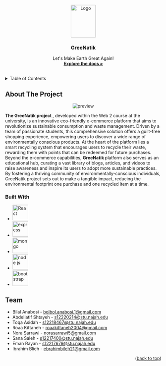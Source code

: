 <!-- PROJECT LOGO -->
<br />
<div align="center">
  <a href="https://github.com/bilal-anabosi/GreeNatik">
    <img src="https://i.imgur.com/vtfUvyb.png" alt="Logo" width="80" height="105">
  </a>

  <h3 align="center">GreeNatik</h3>

  <p align="center">
    Let's Make Earth Great Again!
    <br />
    <a href="https://github.com/bilal-anabosi/GreeNatik"><strong>Explore the docs »</strong></a>
    <br />
    <br /> </p>
</div>

<!-- TABLE OF CONTENTS -->
<details>
  <summary>Table of Contents</summary>
  <ol>
    <li>
      <a href="#about-the-project">About The Project</a>
      <ul>
        <li><a href="#built-with">Built With</a></li>
      </ul>
    </li>
    <li><a href="#team">Team</a></li>
  </ol>
</details>

<!-- ABOUT THE PROJECT -->
## About The Project

<div align="center" >
  <img src="https://i.imgur.com/aI1Nko7.png" alt="preview">
</div>


<strong>The GreeNatik project </strong>, developed within the Web 2 course at the university, is an innovative eco-friendly e-commerce platform that aims to revolutionize sustainable consumption and waste management. Driven by a team of passionate students, this comprehensive solution offers a guilt-free shopping experience, empowering users to discover a wide range of environmentally conscious products. At the heart of the platform lies a smart recycling system that encourages users to recycle their waste, rewarding them with points that can be redeemed for future purchases. Beyond the e-commerce capabilities, <strong> GreeNatik </strong> platform also serves as an educational hub, curating a vast library of blogs, articles, and videos to raise awareness and inspire its users to adopt more sustainable practices. By fostering a thriving community of environmentally-conscious individuals, GreeNatik project sets out to make a tangible impact, reducing the environmental footprint one purchase and one recycled item at a time.

### Built With

* <a href="https://react.dev/learn/installation" ><img src="https://upload.wikimedia.org/wikipedia/commons/thumb/3/30/React_Logo_SVG.svg/240px-React_Logo_SVG.svg.png" alt="React" width="50" hight="50"> </a>
* <a href="https://expressjs.com" ><img src="https://ajeetchaulagain.com/static/7cb4af597964b0911fe71cb2f8148d64/8d565/express-js.webp" alt="express" width="50" hight="50"> </a>
* <a href="https://www.mongodb.com" ><img src="https://miro.medium.com/v2/resize:fit:1024/format:webp/1*doAg1_fMQKWFoub-6gwUiQ.png" alt="mongo" width="50" hight="50"> </a>
* <a href="https://nodejs.org/en/download" ><img src="https://miro.medium.com/v2/resize:fit:800/1*bc9pmTiyKR0WNPka2w3e0Q.png" alt="node js" width="50" hight="50"> </a>
* <a href="https://getbootstrap.com" ><img src="https://upload.wikimedia.org/wikipedia/commons/thumb/b/b2/Bootstrap_logo.svg/240px-Bootstrap_logo.svg.png" alt="bootstrap" width="50" hight="50"> </a>

<!-- CONTACT -->
## Team

* Bilal Anabosi - bolbol.anabosi.1@gmail.com
* Abdellatif Shtayeh - s12220214@stu.najah.edu
* Toqa Asidah - s12218467@stu.najah.edu
* Roaa Kittaneh - roaakittaneh2004@gmail.com
* Nora Sarrawi - norasarrawi5@gmail.com
* Sana Saleh - s12217400@stu.najah.edu
* Eman Rayan - s12217679@stu.najah.edu
* Ibrahim Blieh - ebrahimbileh21@gmail.com

<p align="right">(<a href="#about-the-project">back to top</a>)</p>
